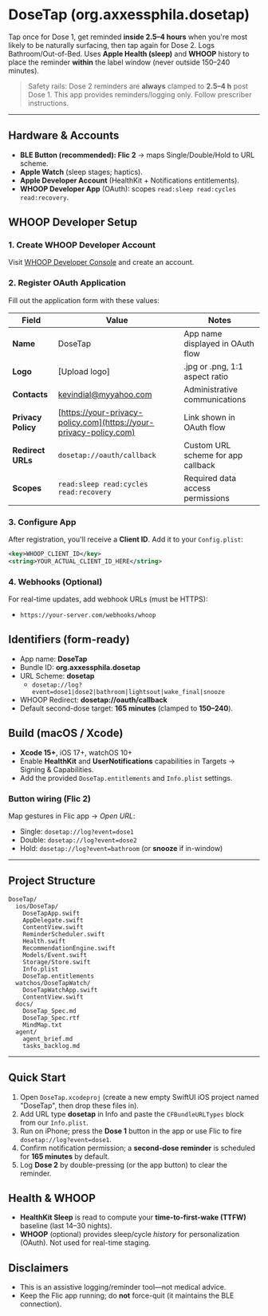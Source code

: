# DoseTap (org.axxessphila.dosetap)

Tap once for Dose 1, get reminded **inside 2.5–4 hours** when you're most likely to be naturally surfacing, then tap again for Dose 2.
Logs Bathroom/Out-of-Bed. Uses **Apple Health (sleep)** and **WHOOP** history to place the reminder **within** the label window (never outside 150–240 minutes).

> Safety rails: Dose 2 reminders are **always** clamped to **2.5–4 h** post Dose 1. This app provides reminders/logging only. Follow prescriber instructions.

---

## Hardware & Accounts

- **BLE Button (recommended): Flic 2** → maps Single/Double/Hold to URL scheme.
- **Apple Watch** (sleep stages; haptics).
- **Apple Developer Account** (HealthKit + Notifications entitlements).
- **WHOOP Developer App** (OAuth): scopes `read:sleep read:cycles read:recovery`.

## WHOOP Developer Setup

### 1. Create WHOOP Developer Account

Visit [WHOOP Developer Console](https://developer.whoop.com/) and create an account.

### 2. Register OAuth Application

Fill out the application form with these values:

| Field | Value | Notes |
|-------|-------|-------|
| **Name** | DoseTap | App name displayed in OAuth flow |
| **Logo** | [Upload logo] | .jpg or .png, 1:1 aspect ratio |
| **Contacts** | [kevindial@myyahoo.com](mailto:kevindial@myyahoo.com) | Administrative communications |
| **Privacy Policy** | [https://your-privacy-policy.com](https://your-privacy-policy.com) | Link shown in OAuth flow |
| **Redirect URLs** | `dosetap://oauth/callback` | Custom URL scheme for app callback |
| **Scopes** | `read:sleep read:cycles read:recovery` | Required data access permissions |

### 3. Configure App

After registration, you'll receive a **Client ID**. Add it to your `Config.plist`:

```xml
<key>WHOOP_CLIENT_ID</key>
<string>YOUR_ACTUAL_CLIENT_ID_HERE</string>
```

### 4. Webhooks (Optional)

For real-time updates, add webhook URLs (must be HTTPS):

- `https://your-server.com/webhooks/whoop`

## Identifiers (form-ready)

- App name: **DoseTap**
- Bundle ID: **org.axxessphila.dosetap**
- URL Scheme: **dosetap**
  - `dosetap://log?event=dose1|dose2|bathroom|lightsout|wake_final|snooze`
- WHOOP Redirect: **dosetap://oauth/callback**
- Default second-dose target: **165 minutes** (clamped to **150–240**).

## Build (macOS / Xcode)

- **Xcode 15+**, iOS 17+, watchOS 10+
- Enable **HealthKit** and **UserNotifications** capabilities in Targets → Signing & Capabilities.
- Add the provided `DoseTap.entitlements` and `Info.plist` settings.

### Button wiring (Flic 2)

Map gestures in Flic app → *Open URL*:

- Single: `dosetap://log?event=dose1`
- Double: `dosetap://log?event=dose2`
- Hold: `dosetap://log?event=bathroom` (or **snooze** if in-window)

---

## Project Structure

```
DoseTap/
  ios/DoseTap/
    DoseTapApp.swift
    AppDelegate.swift
    ContentView.swift
    ReminderScheduler.swift
    Health.swift
    RecommendationEngine.swift
    Models/Event.swift
    Storage/Store.swift
    Info.plist
    DoseTap.entitlements
  watchos/DoseTapWatch/
    DoseTapWatchApp.swift
    ContentView.swift
  docs/
    DoseTap_Spec.md
    DoseTap_Spec.rtf
    MindMap.txt
  agent/
    agent_brief.md
    tasks_backlog.md
```

---

## Quick Start

1. Open `DoseTap.xcodeproj` (create a new empty SwiftUI iOS project named "DoseTap", then drop these files in).
2. Add URL type **dosetap** in Info and paste the `CFBundleURLTypes` block from our `Info.plist`.
3. Run on iPhone; press the **Dose 1** button in the app or use Flic to fire `dosetap://log?event=dose1`.
4. Confirm notification permission; a **second-dose reminder** is scheduled for **165 minutes** by default.
5. Log **Dose 2** by double-pressing (or the app button) to clear the reminder.

## Health & WHOOP

- **HealthKit Sleep** is read to compute your **time-to-first-wake (TTFW)** baseline (last 14–30 nights).
- **WHOOP** (optional) provides sleep/cycle *history* for personalization (OAuth). Not used for real-time staging.

## Disclaimers

- This is an assistive logging/reminder tool—not medical advice.
- Keep the Flic app running; do **not** force-quit (it maintains the BLE connection).
